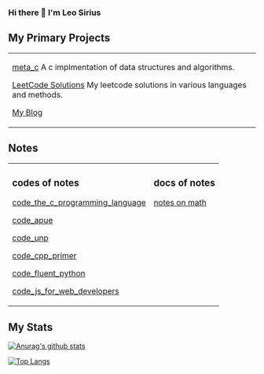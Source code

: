 ### Hi there 👋 I'm Leo Sirius

## My Primary Projects

<table>

<tr><td valign="top">

[meta_c](https://github.com/LeoSirius/meta_c) A c implmentation of data structures and algorithms.

[LeetCode Solutions](https://github.com/LeoSirius/leetcode_solutions) My leetcode solutions in various languages and methods.

[My Blog](https://leosirius.github.io/blog/)

</td></tr>

</table>

## Notes

<table>
<tr>
<td valign="top">

### codes of notes

[code_the_c_programming_language](https://github.com/LeoSirius/code_the_c_programming_language)

[code_apue](https://github.com/LeoSirius/code_apue)

[code_unp](https://github.com/LeoSirius/code_unp)

[code_cpp_primer](https://github.com/LeoSirius/code_cpp_primer)

[code_fluent_python](https://github.com/LeoSirius/code_fluent_python)

[code_js_for_web_developers](https://github.com/LeoSirius/code_js_for_web_developers)

</td>

<td valign="top">

### docs of notes

[notes on math](https://github.com/LeoSirius/notes_on_mathematics)

</td>


</tr>
</table>

## My Stats

[![Anurag's github stats](https://github-readme-stats.vercel.app/api?username=LeoSirius&count_private=true&show_icons=true)](https://github.com/anuraghazra/github-readme-stats)

[![Top Langs](https://github-readme-stats.vercel.app/api/top-langs/?username=LeoSirius&count_private=true&show_icons=true&layout=compact)](https://github.com/anuraghazra/github-readme-stats)

